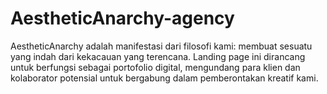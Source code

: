 # AestheticAnarchy-agency
AestheticAnarchy adalah manifestasi dari filosofi kami: membuat sesuatu yang indah dari kekacauan yang terencana. Landing page ini dirancang untuk berfungsi sebagai portofolio digital, mengundang para klien dan kolaborator potensial untuk bergabung dalam pemberontakan kreatif kami.
